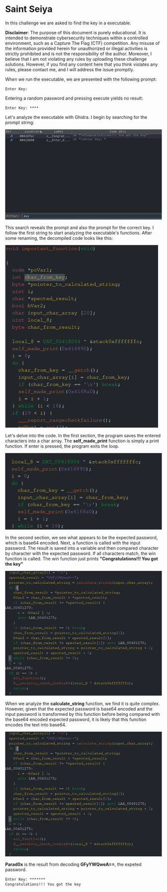 # Saint Seiya
In this challenge we are asked to find the key in a executable.

**Disclaimer**: The purpose of this document is purely educational. It is intended to demonstrate cybersecurity techniques within a controlled environment, such as a Capture The Flag (CTF) competition. Any misuse of the information provided herein for unauthorized or illegal activities is strictly prohibited and is not the responsibility of the author. Moreover, I believe that I am not violating any rules by uploading these challenge solutions. However, if you find any content here that you think violates any rules, please contact me, and I will address the issue promptly.

When we run the executable, we are presented with the following prompt:

```
Enter Key: 
```

Entering a random password and pressing execute yields no result:

```
Enter Key: **** 
```

Let's analyze the executable with Ghidra. I begin by searching for the prompt string:


![Search string](string_search.png)

This search reveals the prompt and also the prompt for the correct key. I follow the first string to start analyzing the executable's functions. After some renaming, the decompiled code looks like this:

![Function](function.png)

Let's delve into the code. In the first section, the program saves the entered characters into a char array. The **self_made_print** function is simply a print function. If enter is pressed, the program exits the loop.

![First function](first_function.png)

In the second section, we see what appears to be the expected password, which is base64 encoded. Next, a function is called with the input password. The result is saved into a variable and then compared character by character with the expected password. If all characters match, the win function is called. The win function just prints **"Congratulations!!! You got the key"**

![Second function](second_function.png)

When we analyze the **calculate_string** function, we find it is quite complex. However, given that the expected password is base64 encoded and the input password is transformed by this function before being compared with the base64 encoded expected password, it is likely that this function encodes the text into base64.

![Third function](second_function.png)

**Parad0x** is the result from decoding **GFyYWQweA==**, the expeted password.

```
Enter Key: *******
Congratulations!!! You got the key
```

